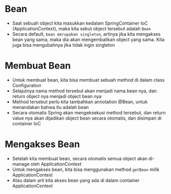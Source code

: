 # Bean

- Saat sebuah object kita masukkan kedalam SpringContainer IoC (ApplicationContext), maka kita sebut object tersebut adalah `Bean`
- Secara default, `bean merupakan singleton`, artinya jika kita mengakses bean yang sama, maka dia akan mengembalikan object yang sama. Kita juga bisa mengubahnya jika tidak ingin singleton

# Membuat Bean

- Untuk membuat bean, kita bisa membuat sebuah method di dalam class Configuration
- Selajutnya nama method tersebut akan menjadi nama bean nya, dan return object nya menjadi object bean nya
- Method tersebut perlu kita tambahkan annotation @Bean, untuk menandakan bahwa itu adalah bean
- Secara otomatis Spring akan mengeksekusi method tersebut, dan return value nya akan dijadikan object bean secara otomatis, dan disimpan di container IoC

# Mengakses Bean

- Setelah kita membuat bean, secara otomatis semua object akan di-manage oleh ApplicationContext
- Untuk mengakses bean, kita bisa menggunakan method `getBean` milik ApplicationContext 
- Atau dalam arti kita akses bean yang ada di dalam container ApplicationContext